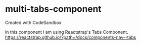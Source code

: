 # multi-tabs-component
Created with CodeSandbox

In this component I am using Reactstrap's Tabs Component.
https://reactstrap.github.io/?path=/docs/components-nav--tabs
